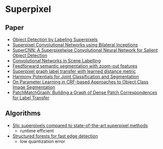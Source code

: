 # Superpixel

## Paper

* [Object Detection by Labeling Superpixels](http://www.cv-foundation.org/openaccess/content_cvpr_2015/papers/Yan_Object_Detection_by_2015_CVPR_paper.pdf)
* [Superpixel Convolutional Networks using Bilateral Inceptions](https://arxiv.org/pdf/1511.06739v5.pdf)
* [SuperCNN: A Superpixelwise Convolutional Neural Network for Salient Object Detection](http://www.shengfenghe.com/uploads/1/5/1/3/15132160/supercnn_ijcv2015.pdf)
* [Convolutional Networks in Scene Labelling](http://cs231n.stanford.edu/reports/ashwinpp_final_report.pdf)
* [Feedforward semantic segmentation with zoom-out features](http://www.cv-foundation.org/openaccess/content_cvpr_2015/papers/Mostajabi_Feedforward_Semantic_Segmentation_2015_CVPR_paper.pdf)
* [Superpixel graph label transfer with learned distance metric](http://users.cecs.anu.edu.au/~sgould/papers/eccv14-spgraph.pdf)
* [Harmony Potentials for Joint Classification and Segmentation](http://www.cat.uab.es/~joost/papers/cvpr2010.pdf)
* [On Parameter Learning in CRF-based Approaches to Object Class Image Segmentation](https://www.vision.ee.ethz.ch/en/publications/papers/proceedings/eth_biwi_00742.pdf)
* [PatchMatchGraph: Building a Graph of Dense Patch Correspondences for Label Transfer](https://www.vision.ee.ethz.ch/en/publications/papers/proceedings/eth_biwi_00742.pdf)

## Algorithms

* [Slic superpixels compared to state-of-the-art superpixel methods](https://infoscience.epfl.ch/record/177415/files/Superpixel_PAMI2011-2.pdf)
  * runtime efficient
* [Structured forests for fast edge detection](https://www.microsoft.com/en-us/research/wp-content/uploads/2013/12/DollarICCV13edges.pdf)
  * low quantization error
